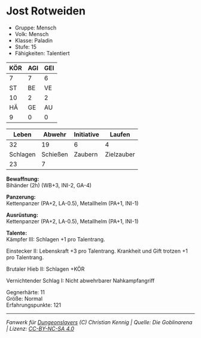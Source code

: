 # Jost Rotweiden  
- Gruppe: Mensch  
- Volk: Mensch  
- Klasse: Paladin  
- Stufe: 15  
- Fähigkeiten: Talentiert  


| KÖR | AGI | GEI |  
| --- | --- | --- |  
| 7   | 7   | 6   |
| ST  | BE  | VE  |  
| 10  | 2   | 2   |
| HÄ  | GE  | AU  |  
| 9   | 0   | 0   |


| Leben    | Abwehr   | Initiative | Laufen     |
| -------- | -------- | ---------- | ---------- |
| 32       | 19       | 6          | 4          |
| Schlagen | Schießen | Zaubern    | Zielzauber |
| 23       | 7        |            |            |

**Bewaffnung:**  
Bihänder (2h) (WB+3, INI-2, GA-4)

**Panzerung:**  
Kettenpanzer (PA+2, LA-0.5), Metallhelm (PA+1, INI-1)

**Ausrüstung:**  
Kettenpanzer (PA+2, LA-0.5), Metallhelm (PA+1, INI-1)

**Talente:**  
Kämpfer III: Schlagen +1 pro Talentrang. 

Einstecker II: Lebenskraft +3 pro Talentrang. Krankheit und Gift trotzen +1 pro Talentrang. 

Brutaler Hieb II: Schlagen +KÖR 

Vernichtender Schlag I: Nicht abwehrbarer Nahkampfangriff 


Gegnerhärte: 11  
Größe: Normal  
Erfahrungspunkte: 121  



___
*Fanwerk für [Dungeonslayers](https://www.dungeonslayers.net/) (C) Christian Kennig | Quelle: Die Goblinarena | Lizenz: [CC-BY-NC-SA 4.0](https://creativecommons.org/licenses/by-nc-sa/4.0/deed.de)*